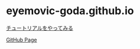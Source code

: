 # eyemovic-goda.github.io
[チュートリアルをやってみる](https://jp.vuejs.org/v2/guide/)

[GitHub Page](https://eyemovic-goda.github.io/)
